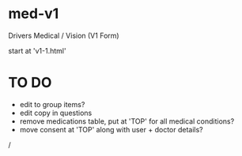 med-v1
======

Drivers Medical / Vision (V1 Form)

start at 'v1-1.html'

TO DO
=====

- edit to group items?
- edit copy in questions
- remove medications table, put at 'TOP' for all medical conditions?
- move consent at 'TOP' along with user + doctor details?


/
